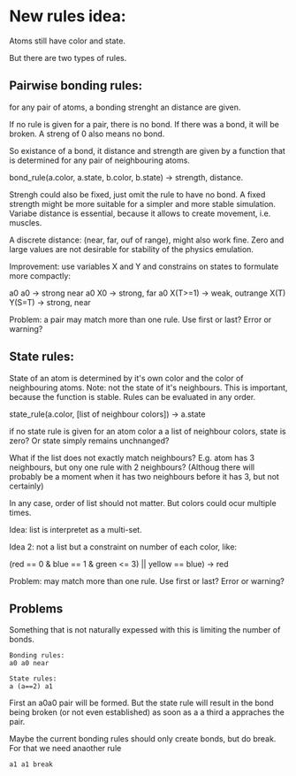 # New rules idea:

Atoms still have color and state.

But there are two types of rules. 

## Pairwise bonding rules:
 for any pair of atoms, a bonding strenght an distance are given. 

If no rule is given for a pair, there is no bond. If there was a bond, it will be broken. 
A streng of 0 also means no bond.

So existance of a bond, it distance and strength are given by a function that is determined 
for any pair of neighbouring atoms.

bond_rule(a.color, a.state, b.color, b.state) -> strength, distance. 

Strengh could also be fixed, just omit the rule to have no bond. A fixed strength
might be more suitable for a simpler and more stable simulation. 
Variabe distance is essential, because it allows to create movement, i.e. muscles.

A discrete distance: (near, far, ouf of range), might also work fine. Zero and large values are not desirable for 
stability of the physics emulation. 

Improvement: use variables X and Y and constrains on states to formulate more compactly:

a0 a0 -> strong near
a0 X0 -> strong, far
a0 X(T>=1) -> weak, outrange
X(T) Y(S=T) -> strong, near

Problem: a pair may match more than one rule. Use first or last? Error or warning?

## State rules:

State of an atom is determined by it's own color and the color of neighbouring atoms. 
Note: not the state of it's neighbours. This is important, because the function is 
stable. Rules can be evaluated in any order. 

state_rule(a.color, [list of neighbour colors]) -> a.state

if no state rule is given for an atom color a a list of neighbour colors, state is zero?
Or state simply remains unchnanged?

What if the list does not exactly match neighbours? E.g. atom has 3 neighbours, 
but ony one rule with 2 neighbours? 
(Althoug there will probably be a moment when it has two neighbours before it has 3, but not certainly)

In any case, order of list should not matter. But colors could ocur multiple times. 

Idea: list is interpretet as a multi-set. 

Idea 2: not a list but a constraint on number of each color, like:

(red == 0 & blue == 1 & green <= 3) || yellow == blue) -> red

Problem: may match more than one rule. Use first or last? Error or warning?

## Problems

Something that is not naturally expessed with this is limiting the number of bonds. 

```  
Bonding rules:
a0 a0 near

State rules:
a (a==2) a1 
```

First an a0a0 pair will be formed. 
But the state rule will result in the bond being broken (or not even established) as soon as a a third a appraches the pair. 

Maybe the current bonding rules should only create bonds, but do break. For that we need anaother rule

```
a1 a1 break
```













